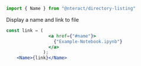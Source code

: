 ```jsx static
import { Name } from "@nteract/directory-listing"
```
Display a name and link to file
```jsx
const link = (
                <a href={"#name"}>
                  {"Example-Notebook.ipynb"}
                </a>
              );
    <Name>{link}</Name>

```